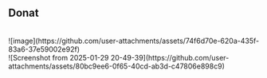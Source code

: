 <h2>Donat</h2>
<br>
![image](https://github.com/user-attachments/assets/74f6d70e-620a-435f-83a6-37e59002e92f)
<br>
![Screenshot from 2025-01-29 20-49-39](https://github.com/user-attachments/assets/80bc9ee6-0f65-40cd-ab3d-c47806e898c9)
